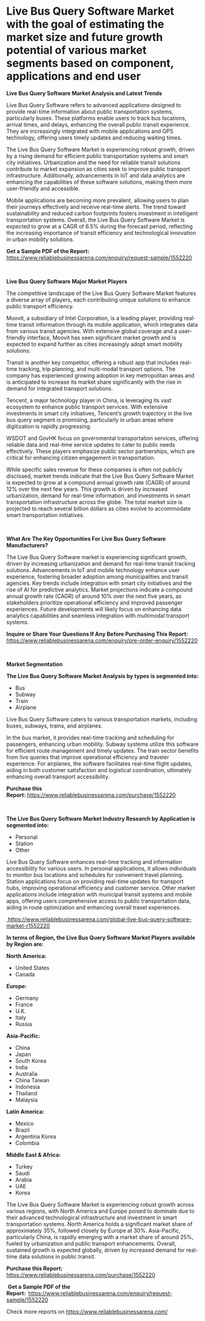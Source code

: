 <p><h1>Live Bus Query Software Market with the goal of estimating the market size and future growth potential of various market segments based on component, applications and end user</h1></p><p><strong>Live Bus Query Software Market Analysis and Latest Trends</strong></p>
<p><p>Live Bus Query Software refers to advanced applications designed to provide real-time information about public transportation systems, particularly buses. These platforms enable users to track bus locations, arrival times, and delays, enhancing the overall public transit experience. They are increasingly integrated with mobile applications and GPS technology, offering users timely updates and reducing waiting times.</p><p>The Live Bus Query Software Market is experiencing robust growth, driven by a rising demand for efficient public transportation systems and smart city initiatives. Urbanization and the need for reliable transit solutions contribute to market expansion as cities seek to improve public transport infrastructure. Additionally, advancements in IoT and data analytics are enhancing the capabilities of these software solutions, making them more user-friendly and accessible.</p><p>Mobile applications are becoming more prevalent, allowing users to plan their journeys effectively and receive real-time alerts. The trend toward sustainability and reduced carbon footprints fosters investment in intelligent transportation systems. Overall, the Live Bus Query Software Market is expected to grow at a CAGR of 6.5% during the forecast period, reflecting the increasing importance of transit efficiency and technological innovation in urban mobility solutions.</p></p>
<p><strong>Get a Sample PDF of the Report:&nbsp;</strong> <a href="https://www.reliablebusinessarena.com/enquiry/request-sample/1552220?utm_campaign=2992&utm_medium=2&utm_source=Github&utm_content=ia&utm_term=11032025&utm_id=live-bus-query-software">https://www.reliablebusinessarena.com/enquiry/request-sample/1552220</a></p>
<p>&nbsp;</p>
<p><strong>Live Bus Query Software Major Market Players</strong></p>
<p><p>The competitive landscape of the Live Bus Query Software Market features a diverse array of players, each contributing unique solutions to enhance public transport efficiency. </p><p>Moovit, a subsidiary of Intel Corporation, is a leading player, providing real-time transit information through its mobile application, which integrates data from various transit agencies. With extensive global coverage and a user-friendly interface, Moovit has seen significant market growth and is expected to expand further as cities increasingly adopt smart mobility solutions.</p><p>Transit is another key competitor, offering a robust app that includes real-time tracking, trip planning, and multi-modal transport options. The company has experienced growing adoption in key metropolitan areas and is anticipated to increase its market share significantly with the rise in demand for integrated transport solutions.</p><p>Tencent, a major technology player in China, is leveraging its vast ecosystem to enhance public transport services. With extensive investments in smart city initiatives, Tencent’s growth trajectory in the live bus query segment is promising, particularly in urban areas where digitization is rapidly progressing.</p><p>WSDOT and GovHK focus on governmental transportation services, offering reliable data and real-time service updates to cater to public needs effectively. These players emphasize public sector partnerships, which are critical for enhancing citizen engagement in transportation.</p><p>While specific sales revenue for these companies is often not publicly disclosed, market trends indicate that the Live Bus Query Software Market is expected to grow at a compound annual growth rate (CAGR) of around 12% over the next few years. This growth is driven by increased urbanization, demand for real-time information, and investments in smart transportation infrastructure across the globe. The total market size is projected to reach several billion dollars as cities evolve to accommodate smart transportation initiatives.</p></p>
<p>&nbsp;</p>
<p><strong>What Are The Key Opportunities For Live Bus Query Software Manufacturers?</strong></p>
<p><p>The Live Bus Query Software market is experiencing significant growth, driven by increasing urbanization and demand for real-time transit tracking solutions. Advancements in IoT and mobile technology enhance user experience, fostering broader adoption among municipalities and transit agencies. Key trends include integration with smart city initiatives and the rise of AI for predictive analytics. Market projections indicate a compound annual growth rate (CAGR) of around 10% over the next five years, as stakeholders prioritize operational efficiency and improved passenger experiences. Future developments will likely focus on enhancing data analytics capabilities and seamless integration with multimodal transport systems.</p></p>
<p><strong>Inquire or Share Your Questions If Any Before Purchasing This Report:</strong> <a href="https://www.reliablebusinessarena.com/enquiry/pre-order-enquiry/1552220?utm_campaign=2992&utm_medium=2&utm_source=Github&utm_content=ia&utm_term=11032025&utm_id=live-bus-query-software">https://www.reliablebusinessarena.com/enquiry/pre-order-enquiry/1552220</a></p>
<p>&nbsp;</p>
<p><strong>Market Segmentation</strong></p>
<p><strong>The Live Bus Query Software Market Analysis by types is segmented into:</strong></p>
<p><ul><li>Bus</li><li>Subway</li><li>Train</li><li>Airplane</li></ul></p>
<p><p>Live Bus Query Software caters to various transportation markets, including buses, subways, trains, and airplanes. </p><p>In the bus market, it provides real-time tracking and scheduling for passengers, enhancing urban mobility. Subway systems utilize this software for efficient route management and timely updates. The train sector benefits from live queries that improve operational efficiency and traveler experience. For airplanes, the software facilitates real-time flight updates, aiding in both customer satisfaction and logistical coordination, ultimately enhancing overall transport accessibility.</p></p>
<p><strong>Purchase this Report:&nbsp;</strong><a href="https://www.reliablebusinessarena.com/purchase/1552220?utm_campaign=2992&utm_medium=2&utm_source=Github&utm_content=ia&utm_term=11032025&utm_id=live-bus-query-software">https://www.reliablebusinessarena.com/purchase/1552220</a></p>
<p>&nbsp;</p>
<p><strong>The Live Bus Query Software Market Industry Research by Application is segmented into:</strong></p>
<p><ul><li>Personal</li><li>Station</li><li>Other</li></ul></p>
<p><p>Live Bus Query Software enhances real-time tracking and information accessibility for various users. In personal applications, it allows individuals to monitor bus locations and schedules for convenient travel planning. Station applications focus on providing real-time updates for transport hubs, improving operational efficiency and customer service. Other market applications include integration with municipal transit systems and mobile apps, offering users comprehensive access to public transportation data, aiding in route optimization and enhancing overall travel experiences.</p></p>
<p><a href="https://www.reliablebusinessarena.com/global-live-bus-query-software-market-r1552220?utm_campaign=2992&utm_medium=2&utm_source=Github&utm_content=ia&utm_term=11032025&utm_id=live-bus-query-software">&nbsp;https://www.reliablebusinessarena.com/global-live-bus-query-software-market-r1552220</a></p>
<p><strong>In terms of Region, the Live Bus Query Software Market Players available by Region are:</strong></p>
<p>
    <p> <strong> North America: </strong>
        <ul>
            <li>United States</li>
            <li>Canada</li>
        </ul>
        </p> 
    <p> <strong> Europe: </strong>
        <ul>
            <li>Germany</li>
            <li>France</li>
            <li>U.K.</li>
            <li>Italy</li>
            <li>Russia</li>
        </ul>
        </p> 
    <p> <strong> Asia-Pacific: </strong>
        <ul>
            <li>China</li>
            <li>Japan</li>
            <li>South Korea</li>
            <li>India</li>
            <li>Australia</li>
            <li>China Taiwan</li>
            <li>Indonesia</li>
            <li>Thailand</li>
            <li>Malaysia</li>
        </ul>
        </p> 
    <p> <strong> Latin America: </strong>
        <ul>
            <li>Mexico</li>
            <li>Brazil</li>
            <li>Argentina Korea</li>
            <li>Colombia</li>
        </ul>
        </p> 
    <p> <strong> Middle East & Africa: </strong>
        <ul>
            <li>Turkey</li>
            <li>Saudi</li>
            <li>Arabia</li>
            <li>UAE</li>
            <li>Korea</li>
        </ul>
    </p>
    </p>
<p><p>The Live Bus Query Software Market is experiencing robust growth across various regions, with North America and Europe poised to dominate due to their advanced technological infrastructure and investment in smart transportation systems. North America holds a significant market share of approximately 35%, followed closely by Europe at 30%. Asia-Pacific, particularly China, is rapidly emerging with a market share of around 25%, fueled by urbanization and public transport enhancements. Overall, sustained growth is expected globally, driven by increased demand for real-time data solutions in public transit.</p></p>
<p><strong>Purchase this Report: </strong><a href="https://www.reliablebusinessarena.com/purchase/1552220?utm_campaign=2992&utm_medium=2&utm_source=Github&utm_content=ia&utm_term=11032025&utm_id=live-bus-query-software">https://www.reliablebusinessarena.com/purchase/1552220</a></p>
<p>&nbsp;<strong>Get a Sample PDF of the Report:&nbsp;&nbsp;</strong><a href="https://www.reliablebusinessarena.com/enquiry/request-sample/1552220?utm_campaign=2992&utm_medium=2&utm_source=Github&utm_content=ia&utm_term=11032025&utm_id=live-bus-query-software">https://www.reliablebusinessarena.com/enquiry/request-sample/1552220</a></p>
<p><strong></strong></p>
<p>Check more reports on <a href="https://www.reliablebusinessarena.com/?utm_campaign=2992&utm_medium=2&utm_source=Github&utm_content=ia&utm_term=11032025&utm_id=live-bus-query-software">https://www.reliablebusinessarena.com/</a></p>